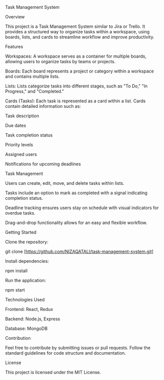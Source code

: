 Task Management System

Overview

This project is a Task Management System similar to Jira or Trello. It provides a structured way to organize tasks within a workspace, using boards, lists, and cards to streamline workflow and improve productivity.

Features

Workspaces: A workspace serves as a container for multiple boards, allowing users to organize tasks by teams or projects.

Boards: Each board represents a project or category within a workspace and contains multiple lists.

Lists: Lists categorize tasks into different stages, such as "To Do," "In Progress," and "Completed."

Cards (Tasks): Each task is represented as a card within a list. Cards contain detailed information such as:

Task description

Due dates

Task completion status

Priority levels

Assigned users

Notifications for upcoming deadlines

Task Management

Users can create, edit, move, and delete tasks within lists.

Tasks include an option to mark as completed with a signal indicating completion status.

Deadline tracking ensures users stay on schedule with visual indicators for overdue tasks.

Drag-and-drop functionality allows for an easy and flexible workflow.

Getting Started

Clone the repository:

git clone [https://github.com/NIZAQATALI/task-management-system.git]

Install dependencies:

npm install

Run the application:

npm start

Technologies Used

Frontend: React, Redux

Backend: Node.js, Express

Database: MongoDB

Contribution

Feel free to contribute by submitting issues or pull requests. Follow the standard guidelines for code structure and documentation.

License

This project is licensed under the MIT License.
